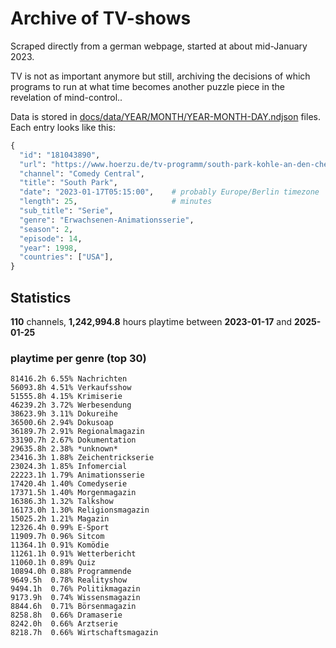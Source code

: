 # Archive of TV-shows

Scraped directly from a german webpage, started at about mid-January 2023.

TV is not as important anymore but still, archiving the decisions of which programs to run at what time
becomes another puzzle piece in the revelation of mind-control.. 

Data is stored in [docs/data/YEAR/MONTH/YEAR-MONTH-DAY.ndjson](docs/data/) files. 
Each entry looks like this:

```python
{
  "id": "181043890", 
  "url": "https://www.hoerzu.de/tv-programm/south-park-kohle-an-den-chefkoch/bid_181043890/", 
  "channel": "Comedy Central", 
  "title": "South Park", 
  "date": "2023-01-17T05:15:00",    # probably Europe/Berlin timezone 
  "length": 25,                     # minutes 
  "sub_title": "Serie", 
  "genre": "Erwachsenen-Animationsserie", 
  "season": 2, 
  "episode": 14, 
  "year": 1998, 
  "countries": ["USA"],
}
```

## Statistics

**110** channels, **1,242,994.8** hours playtime between **2023-01-17** and **2025-01-25**


### playtime per genre (top 30)

    81416.2h 6.55% Nachrichten
    56093.8h 4.51% Verkaufsshow
    51555.8h 4.15% Krimiserie
    46239.2h 3.72% Werbesendung
    38623.9h 3.11% Dokureihe
    36500.6h 2.94% Dokusoap
    36189.7h 2.91% Regionalmagazin
    33190.7h 2.67% Dokumentation
    29635.8h 2.38% *unknown*
    23416.3h 1.88% Zeichentrickserie
    23024.3h 1.85% Infomercial
    22223.1h 1.79% Animationsserie
    17420.4h 1.40% Comedyserie
    17371.5h 1.40% Morgenmagazin
    16386.3h 1.32% Talkshow
    16173.0h 1.30% Religionsmagazin
    15025.2h 1.21% Magazin
    12326.4h 0.99% E-Sport
    11909.7h 0.96% Sitcom
    11364.1h 0.91% Komödie
    11261.1h 0.91% Wetterbericht
    11060.1h 0.89% Quiz
    10894.0h 0.88% Programmende
    9649.5h  0.78% Realityshow
    9494.1h  0.76% Politikmagazin
    9173.9h  0.74% Wissensmagazin
    8844.6h  0.71% Börsenmagazin
    8258.8h  0.66% Dramaserie
    8242.0h  0.66% Arztserie
    8218.7h  0.66% Wirtschaftsmagazin

